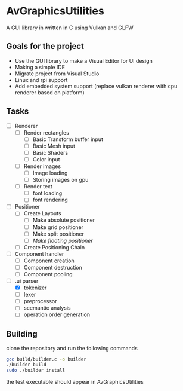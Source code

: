 # AvGraphicsUtilities
A GUI library in written in C using Vulkan and GLFW

## Goals for the project
 - Use the GUI library to make a Visual Editor for UI design
 - Making a simple IDE
 - Migrate project from Visual Studio
 - Linux and rpi support
 - Add embedded system support (replace vulkan renderer with cpu renderer based on platform)

## Tasks
- [ ] Renderer
    - [ ] Render rectangles
        - [ ] Basic Transform buffer input
        - [ ] Basic Mesh input
        - [ ] Basic Shaders
        - [ ] Color input
    - [ ] Render images
        - [ ] Image loading
        - [ ] Storing images on gpu
    - [ ] Render text
        - [ ] font loading
        - [ ] font rendering
- [ ] Positioner
    - [ ] Create Layouts 
        - [ ] Make absolute positioner
        - [ ] Make grid positioner
        - [ ] Make split positioner
        - [ ] *Make floating positioner*
    - [ ] Create Positioning Chain
- [ ] Component handler
    - [ ] Component creation
    - [ ] Component destruction
    - [ ] Component pooling
- [ ] .ui parser
    - [x] tokenizer
    - [ ] lexer
    - [ ] preprocessor
    - [ ] scemantic analysis
    - [ ] operation order generation

## Building
clone the repository and run the following commands
```bash
gcc build/builder.c -o builder
./builder build
sudo ./builder install
```
the test executable should appear in AvGraphicsUtilities
